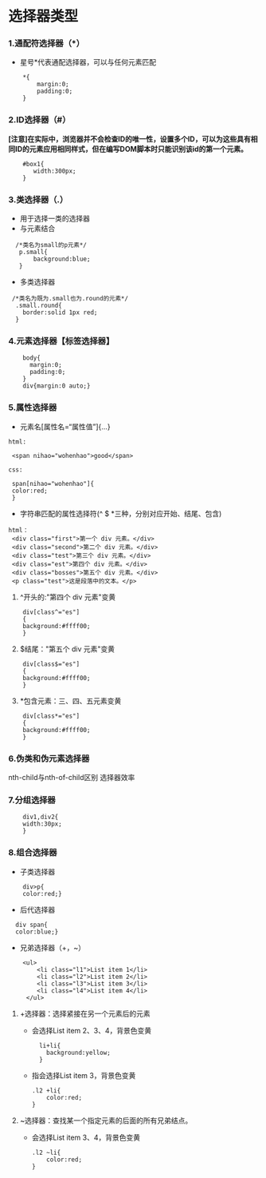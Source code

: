 # 选择器类型
### 1.通配符选择器（*）
* 星号*代表通配选择器，可以与任何元素匹配
```
    *{
        margin:0;
        padding:0;
    }
```
### 2.ID选择器（#）
**[注意]在实际中，浏览器并不会检查ID的唯一性，设置多个ID，可以为这些具有相同ID的元素应用相同样式，但在编写DOM脚本时只能识别该id的第一个元素。**
```
    #box1{
       width:300px;
    }
```
### 3.类选择器（.）
 * 用于选择一类的选择器
 * 与元素结合
 ```
   /*类名为small的p元素*/
    p.small{
        background:blue;
    }
 ```

* 多类选择器
```
 /*类名为既为.small也为.round的元素*/
  .small.round{
    border:solid 1px red;
  }
```

### 4.元素选择器【标签选择器】
```
    body{
      margin:0;
      padding:0;
    }
    div{margin:0 auto;}
```
### 5.属性选择器
 * 元素名[属性名=“属性值”]{...}
 ```
 html:

  <span nihao="wohenhao">good</span>

 css:

  span[nihao="wohenhao"]{
  color:red;
  }
 ```
 * 字符串匹配的属性选择符(^ $ *三种，分别对应开始、结尾、包含)
 ```
 html：
  <div class="first">第一个 div 元素。</div>
  <div class="second">第二个 div 元素。</div>
  <div class="test">第三个 div 元素。</div>
  <div class="est">第四个 div 元素。</div>
  <div class="bosses">第五个 div 元素。</div>
  <p class="test">这是段落中的文本。</p>

 ```
  1. ^开头的:"第四个 div 元素"变黄
```
    div[class^="es"]
    {
    background:#ffff00;
    }

```

 2. $结尾："第五个 div 元素"变黄
 ```
     div[class$="es"]
     {
     background:#ffff00;
     }

 ```

3. *包含元素：三、四、五元素变黄
 ```
     div[class*="es"]
     {
     background:#ffff00;
     }

 ```

### 6.伪类和伪元素选择器
nth-child与nth-of-child区别
选择器效率

### 7.分组选择器
```
    div1,div2{
    width:30px;
    }
```
### 8.组合选择器
 * 子类选择器
```
    div>p{
    color:red;}
```
 * 后代选择器
```
  div span{
  color:blue;}
```
 * 兄弟选择器（+，~）
 ```
     <ul>
         <li class="l1">List item 1</li>
         <li class="l2">List item 2</li>
         <li class="l3">List item 3</li>
         <li class="l4">List item 4</li>
      </ul>
 ```
   1. +选择器：选择紧接在另一个元素后的元素
      * 会选择List item 2、3、4，背景色变黄
        ```
          li+li{
            background:yellow;
          }

        ```
      * 指会选择List item 3，背景色变黄
        ```
        .l2 +li{
            color:red;
        }
        ```

   2. ~选择器：查找某一个指定元素的后面的所有兄弟结点。
      * 会选择List item 3、4，背景色变黄
        ```
        .l2 ~li{
            color:red;
        }
        ```




